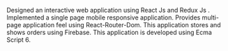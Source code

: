 Designed an interactive web application using React Js and Redux Js .
Implemented a single page mobile responsive application.
Provides multi-page application feel using React-Router-Dom.
This application stores and shows orders using Firebase.
This application is developed using Ecma Script 6.

